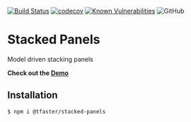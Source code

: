 [![Build Status](https://travis-ci.org/tFaster/stacked-panels.svg?branch=main)](https://travis-ci.org/tFaster/stacked-panels)
[![codecov](https://codecov.io/gh/tFaster/stacked-panels/branch/main/graph/badge.svg)](https://codecov.io/gh/tFaster/stacked-panels)
[![Known Vulnerabilities](https://snyk.io/test/github/tFaster/stacked-panels/badge.svg?targetFile=projects/stacked-panels/package.json)](https://snyk.io/test/github/tFaster/stacked-panels?targetFile=projects/stacked-panels/package.json)
![GitHub](https://img.shields.io/github/license/tFaster/stacked-panels?style=flat-square)

# Stacked Panels

Model driven stacking panels

**Check out the [Demo](https://tfaster.github.io/stacked-panels/)**


## Installation

```bash
$ npm i @tfaster/stacked-panels
```
